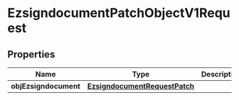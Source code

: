 
# EzsigndocumentPatchObjectV1Request

## Properties
| Name | Type | Description | Notes |
| ------------ | ------------- | ------------- | ------------- |
| **objEzsigndocument** | [**EzsigndocumentRequestPatch**](EzsigndocumentRequestPatch.md) |  |  |



